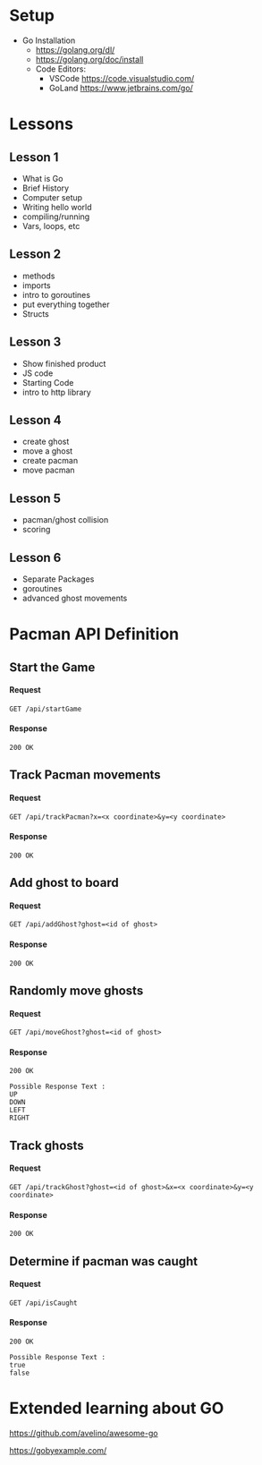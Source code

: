 # Setup
* Go Installation 
    * https://golang.org/dl/
    * https://golang.org/doc/install
    * Code Editors:
        * VSCode https://code.visualstudio.com/
        * GoLand https://www.jetbrains.com/go/

# Lessons

## Lesson 1
* What is Go
* Brief History
* Computer setup
* Writing hello world
* compiling/running
* Vars, loops, etc

## Lesson 2
* methods
* imports
* intro to goroutines
* put everything together
* Structs

## Lesson 3 
* Show finished product
* JS code
* Starting Code
* intro to http library

## Lesson 4
* create ghost
* move a ghost
* create pacman
* move pacman

## Lesson 5
* pacman/ghost collision
* scoring

## Lesson 6
* Separate Packages
* goroutines
* advanced ghost movements

# Pacman API Definition

## Start the Game

#### Request

```GET /api/startGame```

#### Response

```200 OK```

## Track Pacman movements

#### Request

```GET /api/trackPacman?x=<x coordinate>&y=<y coordinate>```

#### Response

```200 OK```

## Add ghost to board

#### Request

```GET /api/addGhost?ghost=<id of ghost>```

#### Response

```200 OK```

## Randomly move ghosts

#### Request

```GET /api/moveGhost?ghost=<id of ghost>```

#### Response

```200 OK```

```
Possible Response Text : 
UP
DOWN
LEFT
RIGHT    
```

## Track ghosts

#### Request

```GET /api/trackGhost?ghost=<id of ghost>&x=<x coordinate>&y=<y coordinate>```

#### Response

```200 OK```

## Determine if pacman was caught

#### Request

```GET /api/isCaught```

#### Response

```200 OK```

```
Possible Response Text : 
true
false    
```

# Extended learning about GO

https://github.com/avelino/awesome-go

https://gobyexample.com/
